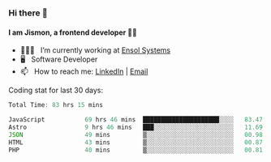 ### Hi there 👋

#### I am Jismon, a frontend developer 👦🏻

- 🧑🏻‍💻   &nbsp; I’m currently working at <a href='https://www.ensolsystems.com/' target="_blank">Ensol Systems</a>
- 🖥   &nbsp; Software Developer
- 📫   &nbsp; How to reach me: <a href='https://www.linkedin.com/in/jismonthomas/'>LinkedIn</a> | <a href='mailto:hellojismonthomas@gmail.com'>Email</a>

Coding stat for last 30 days:
<!--START_SECTION:waka-->

```javascript
Total Time: 83 hrs 15 mins

JavaScript           69 hrs 46 mins  █████████████████████░░░░   83.47 %
Astro                9 hrs 46 mins   ███░░░░░░░░░░░░░░░░░░░░░░   11.69 %
JSON                 49 mins         ▒░░░░░░░░░░░░░░░░░░░░░░░░   00.98 %
HTML                 43 mins         ▒░░░░░░░░░░░░░░░░░░░░░░░░   00.87 %
PHP                  40 mins         ▒░░░░░░░░░░░░░░░░░░░░░░░░   00.81 %
```

<!--END_SECTION:waka-->

<!--
**jismonthomas/jismonthomas** is a ✨ _special_ ✨ repository because its `README.md` (this file) appears on your GitHub profile.

Here are some ideas to get you started:

- 🔭 I’m currently working on ...
- 🌱 I’m currently learning ...
- 👯 I’m looking to collaborate on ...
- 🤔 I’m looking for help with ...
- 💬 Ask me about ...
- 📫 How to reach me: ...
- 😄 Pronouns: ...
- ⚡ Fun fact: ...
-->

